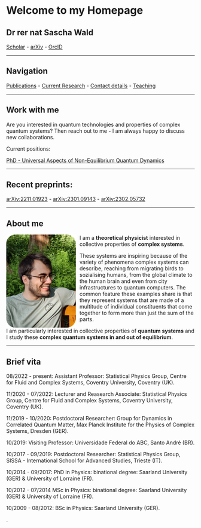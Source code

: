 # Welcome to my Homepage

## Dr rer nat Sascha Wald

[Scholar](https://scholar.google.com/citations?user=yyjlIN0AAAAJ&hl=en) -
[arXiv](https://arxiv.org/a/wald_s_1.html) -
[OrcID](https://orcid.org/0000-0003-1013-2130)


---

## Navigation
[Publications](https://saschawald.github.io/publications.html) -
[Current Research](https://saschawald.github.io/research.html) -
[Contact details](https://saschawald.github.io/contact.html) -
[Teaching](https://saschawald.github.io/teaching.html)


---

 
## Work with me

Are you interested in quantum technologies and properties of complex quantum systems? 
Then reach out to me - I am always happy to discuss new collaborations.

Current positions:

[PhD - Universal Aspects of Non-Equilibrium Quantum Dynamics](https://www.coventry.ac.uk/research/research-opportunities/research-students/research-studentships/universality-in-non-equilibrium-quantum-systems/)


---

## Recent preprints:

[arXiv:2211.01923](https://arxiv.org/abs/2211.01923) - 
[arXiv:2301.09143](https://arxiv.org/abs/2301.09143) -
[arXiv:2302.05732](https://arxiv.org/abs/2302.05732)


---

## About me

<div>
<div  style="float: left">
<img src="image.png"
     alt="Sascha"
     style="float: left; margin-right: 10px;" 
     width="186"
     height="249" /> 
</div>
</div>

I am a **theoretical physicist** interested in collective properties of **complex systems**.

These systems are inspiring because of the variety of phenomena complex systems can describe, 
reaching from migrating birds to sozialising humans, from the global climate to the human brain
and even from city infrastructures to quantum computers.
The common feature these examples share is that they represent systems that are made of 
a multitude of individual constituents that come together to form more than just the 
sum of the parts.

I am particularly interested in collective properties of **quantum systems** and I study these 
**complex quantum systems in and out of equilibrium**.

---

## Brief vita

08/2022 - present: Assistant Professor: Statistical Physics Group, Centre for Fluid and Complex Systems,
Coventry University, Coventry (UK).

11/2020 - 07/2022: Lecturer and Reasearch Associate: Statistical Physics Group, Centre for Fluid and Complex Systems, Coventry University, Coventry (UK).

11/2019 - 10/2020: Postdoctoral Researcher: Group for Dynamics in Correlated Quantum Matter, Max
Planck Institute for the Physics of Complex Systems, Dresden (GER).

10/2019: Visiting Professor: Universidade Federal do ABC, Santo André (BR).

10/2017 - 09/2019: Postdoctoral Researcher: Statistical Physics Group, SISSA - International School for
Advanced Studies, Trieste (IT).

10/2014 - 09/2017: PhD in Physics: binational degree: Saarland University (GER) & University of Lorraine (FR).

10/2012 - 07/2014 MSc in Physics: binational degree: Saarland University (GER) & University of Lorraine (FR).

10/2009 - 08/2012: BSc in Physics: Saarland University (GER).

.
&nbsp;
&nbsp;
&nbsp;

